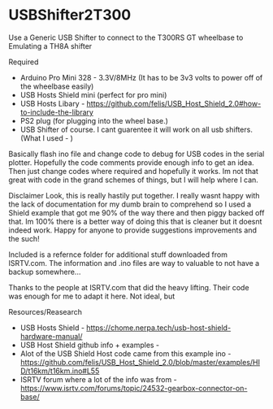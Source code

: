 # USBShifter2T300
Use a Generic USB Shifter to connect to the T300RS GT wheelbase to Emulating a TH8A shifter


Required
* Arduino Pro Mini 328 - 3.3V/8MHz (It has to be 3v3 volts to power off of the wheelbase easily)
* USB Hosts Shield mini (perfect for pro mini)
* USB Hosts Libary - https://github.com/felis/USB_Host_Shield_2.0#how-to-include-the-library
* PS2 plug (for plugging into the wheel base.)
* USB Shifter of course. I cant guarentee it will work on all usb shifters. (What I used - )




Basically flash ino file and change code to debug for USB codes in the serial plotter. Hopefully the code comments provide enough info to get an idea. Then just change codes where required and hopefully it works. Im not that great with code in the grand schemes of things, but I will help where I can.


Disclaimer
Look, this is really hastily put together. I really wasnt happy with the lack of documentation for my dumb brain to comprehend so I used a Shield example that got me 90% of the way there and then piggy backed off that.
Im 100% there is a better way of doing this that is cleaner but it doesnt indeed work. Happy for anyone to provide suggestions improvements and the such!

Included is a refernce folder for additional stuff downloaded from ISRTV.com. The information and .ino files are way to valuable to not have a backup somewhere...


Thanks to the people at ISRTV.com that did the heavy lifting. Their code was enough for me to adapt it here. Not ideal, but 



Resources/Reasearch
* USB Hosts Shield - https://chome.nerpa.tech/usb-host-shield-hardware-manual/
* USB Host Shield github info + examples - 
* Alot of the USB Shield Host code came from this example ino - https://github.com/felis/USB_Host_Shield_2.0/blob/master/examples/HID/t16km/t16km.ino#L55
* ISRTV forum where a lot of the info was from - https://www.isrtv.com/forums/topic/24532-gearbox-connector-on-base/
